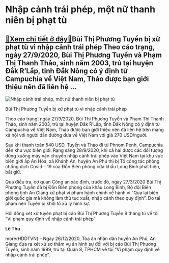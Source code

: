 Nhập cảnh trái phép, một nữ thanh niên bị phạt tù
=================================================

[:gift:Xem chi tiết ở đây:gift:](https://hddtvn.com/nhap-canh-trai-phep-mot-nu-thanh-nien-bi-phat-tu/)Bùi Thị Phương Tuyền bị xử phạt tù vì nhập cảnh trái phép Theo cáo trạng, ngày 27/9/2020, Bùi Thị Phương Tuyền và Phạm Thị Thanh Thảo, sinh năm 2003, trú tại huyện Đắk R’Lấp, tỉnh Đắk Nông có ý định từ Campuchia về Việt Nam, Thảo được bạn giới thiệu nên đã liên hệ …
--------------------------------------------------------------------------------------------------------------------------------------------------------------------------------------------------------------------------------------------------------------------------





![Nhập cảnh trái phép, một nữ thanh niên bị phạt tù](https://hddtvn.com/wp-content/uploads/2021/01/3401_9_thang_tu_nhap_canh_trai_phep.png "Nhập cảnh trái phép, một nữ thanh niên bị phạt tù")


Bùi Thị Phương Tuyền bị xử phạt tù vì nhập cảnh trái phép



Theo cáo trạng, ngày 27/9/2020, Bùi Thị Phương Tuyền và Phạm Thị Thanh Thảo, sinh năm 2003, trú tại huyện Đắk R’Lấp, tỉnh Đắk Nông có ý định từ Campuchia về Việt Nam, Thảo được bạn giới thiệu nên đã liên hệ trên mạng xã hội với người dẫn đường đưa về Việt Nam với giá 270 USD/người.


Sau khi thanh toán 540 USD, Tuyền và Thảo đi từ Phnom Penh, Campuchia đến khu vực biên giới. Rạng sáng 28/9/2020, khi cả hai được các đối tượng dùng xuồng máy vận chuyển nhập cảnh trái phép vào Việt Nam tại khu vực biên giới ấp An Hòa, xã Khánh An, huyện An Phú thì bị Tổ công tác phòng chống dịch Covid – 19 của Đồn Biên phòng cửa khẩu Long Bình phát hiện, bắt giữ.


Qua điều tra, cơ quan Công an xác định, trước đó, ngày 27/3/2020 Bùi Thị Phương Tuyền đã bị Đồn Biên phòng của khẩu Long Bình, Bộ đội Biên phòng tỉnh An Giang xử phạt vi phạm hành chính về hành vi “Qua lại biên giới quốc gia mà không làm thủ tục xuất, nhập cảnh theo quy định”. Do tái phạm nên Tuyền bị khởi tố xử lý hình sự.


Hội đồng xét xử tuyên phạt bị cáo Bùi Thị Phương Tuyền 9 tháng tù về tội “Vi phạm quy định về nhập cảnh trái phép”




**Lê Thu**



more(HDDTVN) – Ngày 26/12/2020, Tòa án nhân dân huyện An Phú, An Giang đưa ra xét xử sơ thẩm vụ án hình sự đối với bị cáo Bùi Thị Phương Tuyền, sinh năm 1999, trú tại Quận 8, TPHCM về tội “Vi phạm quy định về nhập cảnh trái phép”.

